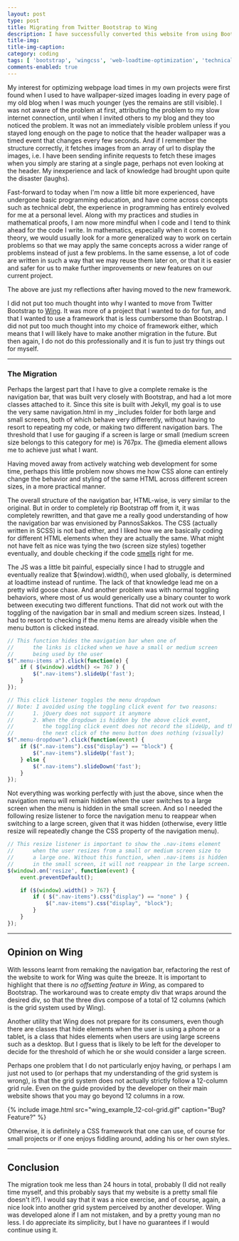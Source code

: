 ```yaml
---
layout: post
type: post
title: Migrating from Twitter Bootstrap to Wing
description: I have successfully converted this website from using Bootstrap to now using Wing, a CSS framework that (I believe) is less cumbersome. This blog will discuss about my reason for the migration, the kinks that I have encountered during the move, my opinion on Wing, and some reflections along the process of the migration.
title-img: 
title-img-caption: 
category: coding
tags: [ 'bootstrap', 'wingcss', 'web-loadtime-optimization', 'technical-debt' ]
comments-enabled: true
---
```


My interest for optimizing webpage load times in my own projects were first found when I used to have wallpaper-sized images loading in every page of my old blog when I was much younger (yes the remains are still visible). I was not aware of the problem at first, attributing the problem to my slow internet connection, until when I invited others to my blog and they too noticed the problem. It was not an immediately visible problem unless if you stayed long enough on the page to notice that the header wallpaper was a timed event that changes every few seconds. And if I remember the structure correctly, it fetches images from an array of url to display the images, i.e. I have been sending infinite requests to fetch these images when you simply are staring at a single page, perhaps not even looking at the header. My inexperience and lack of knowledge had brought upon quite the disaster (laughs).

Fast-forward to today when I'm now a little bit more experienced, have undergone basic programming education, and have come across concepts such as technical debt, the experience in programming has entirely evolved for me at a personal level. Along with my practices and studies in mathematical proofs, I am now more mindful when I code and I tend to think ahead for the code I write. In mathematics, especially when it comes to theory, we would usually look for a more generalized way to work on certain problems so that we may apply the same concepts across a wider range of problems instead of just a few problems. In the same essense, a lot of code are written in such a way that we may reuse them later on, or that it is easier and safer for us to make further improvements or new features on our current project.

The above are just my reflections after having moved to the new framework.

I did not put too much thought into why I wanted to move from Twitter Bootstrap to [Wing](http://usewing.ml). It was more of a project that I wanted to do for fun, and that I wanted to use a framework that is less cumbersome than Bootstrap. I did not put too much thought into my choice of framework either, which means that I will likely have to make another migration in the future. But then again, I do not do this professionally and it is fun to just try things out for myself.

---

### The Migration

Perhaps the largest part that I have to give a complete remake is the navigation bar, that was built very closely with Bootstrap, and had a lot more classes attached to it. Since this site is built with Jekyll, my goal is to use the very same navigation.html in my \_includes folder for both large and small screens, both of which behave very differently, without having to resort to repeating my code, or making two different navigation bars. The threshold that I use for gauging if a screen is large or small (medium screen size belongs to this category for me) is 767px. The @media element allows me to achieve just what I want.

Having moved away from actively watching web development for some time, perhaps this little problem now shows me how CSS alone can entirely change the behavior and styling of the same HTML across different screen sizes, in a more practical manner.

The overall structure of the navigation bar, HTML-wise, is very similar to the original. But in order to completely rip Bootstrap off from it, it was completely rewritten, and that gave me a really good understanding of how the navigation bar was envisioned by PannosSakkos. The CSS (actually written in SCSS) is not bad either, and I liked how we are basically coding for different HTML elements when they are actually the same. What might not have felt as nice was tying the two (screen size styles) together eventually, and double checking if the code [smells](https://en.wikipedia.org/wiki/Code_smell) right for me.

The JS was a little bit painful, especially since I had to struggle and eventually realize that $(window).width(), when used globally, is determined at loadtime instead of runtime. The lack of that knowledge lead me on a pretty wild goose chase. And another problem was with normal toggling behaviors, where most of us would generically use a binary counter to work between executing two different functions. That did not work out with the toggling of the navigation bar in small and medium screen sizes. Instead, I had to resort to checking if the menu items are already visible when the menu button is clicked instead.

```js
// This function hides the navigation bar when one of
//      the links is clicked when we have a small or medium screen
//      being used by the user
$(".menu-items a").click(function(e) {
    if ( $(window).width() <= 767 ) {
        $(".nav-items").slideUp('fast');
    }
});

// This click listener toggles the menu dropdown
// Note: I avoided using the toggling click event for two reasons:
//      1. jQuery does not support it anymore
//      2. When the dropdown is hidden by the above click event,
//         the toggling click event does not record the slideUp, and thus
//         the next click of the menu button does nothing (visually)
$(".menu-dropdown").click(function(event) {
    if ($(".nav-items").css("display") == "block") {
        $(".nav-items").slideUp('fast');
    } else {
        $(".nav-items").slideDown('fast');
    }
});
```

Not everything was working perfectly with just the above, since when the navigation menu will remain hidden when the user switches to a large screen when the menu is hidden in the small screen. And so I needed the following resize listener to force the navigation menu to reappear when switching to a large screen, given that it was hidden (otherwise, every little resize will repeatedly change the CSS property of the navigation menu).

```js
// This resize listener is important to show the .nav-items element
//      when the user resizes from a small or medium screen size to
//      a large one. Without this function, when .nav-items is hidden
//      in the small screen, it will not reappear in the large screen.
$(window).on('resize', function(event) {
    event.preventDefault();

    if ($(window).width() > 767) {
        if ( $(".nav-items").css("display") == "none" ) {
            $(".nav-items").css("display", "block");
        }
    }
});
```

---

## Opinion on Wing

With lessons learnt from remaking the navigation bar, refactoring the rest of the website to work for Wing was quite the breeze. It is important to highlight that there is _no offsetting feature in Wing_, as compared to Bootstrap. The workaround was to create empty div that wraps around the desired div, so that the three divs compose of a total of 12 columns (which is the grid system used by Wing).

Another utility that Wing does not prepare for its consumers, even though there are classes that hide elements when the user is using a phone or a tablet, is a class that hides elements when users are using large screens such as a desktop. But I guess that is likely to be left for the developer to decide for the threshold of which he or she would consider a large screen.

Perhaps one problem that I do not particularly enjoy having, or perhaps I am just not used to (or perhaps that my understanding of the grid system is wrong), is that the grid system does not actually strictly follow a 12-column grid rule. Even on the guide provided by the developer on their main website shows that you may go beyond 12 columns in a row.

{% include image.html src="wing_example_12-col-grid.gif" caption="Bug? Feature?" %}

Otherwise, it is definitely a CSS framework that one can use, of course for small projects or if one enjoys fiddling around, adding his or her own styles.

---

## Conclusion

The migration took me less than 24 hours in total, probably (I did not really time myself, and this probably says that my website is a pretty small file doesn't it?). I would say that it was a nice exercise, and of course, again, a nice look into another grid system perceived by another developer. Wing was developed alone if I am not mistaken, and by a pretty young man no less. I do appreciate its simplicity, but I have no guarantees if I would continue using it.
